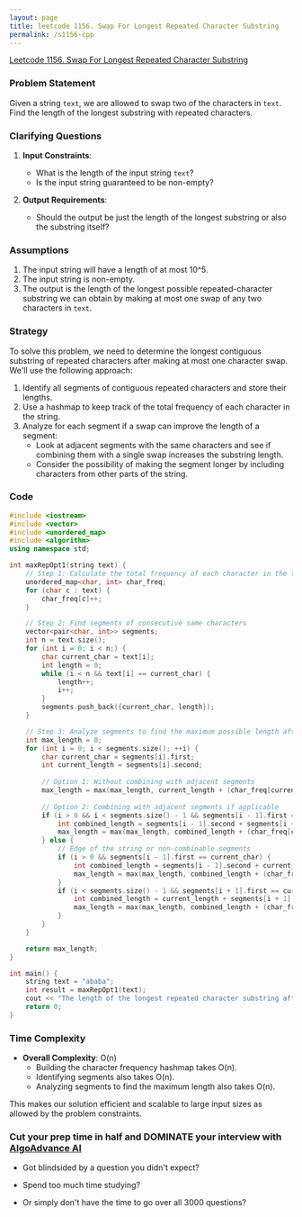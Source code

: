 ```yaml
---
layout: page
title: leetcode 1156. Swap For Longest Repeated Character Substring
permalink: /s1156-cpp
---
```

[Leetcode 1156. Swap For Longest Repeated Character Substring](https://algoadvance.github.io/algoadvance/l1156)
### Problem Statement
Given a string `text`, we are allowed to swap two of the characters in `text`. Find the length of the longest substring with repeated characters.

### Clarifying Questions
1. **Input Constraints**:
    - What is the length of the input string `text`?
    - Is the input string guaranteed to be non-empty?

2. **Output Requirements**:
    - Should the output be just the length of the longest substring or also the substring itself?

### Assumptions
1. The input string will have a length of at most 10^5.
2. The input string is non-empty.
3. The output is the length of the longest possible repeated-character substring we can obtain by making at most one swap of any two characters in `text`.

### Strategy
To solve this problem, we need to determine the longest contiguous substring of repeated characters after making at most one character swap. We'll use the following approach:

1. Identify all segments of contiguous repeated characters and store their lengths.
2. Use a hashmap to keep track of the total frequency of each character in the string.
3. Analyze for each segment if a swap can improve the length of a segment:
   - Look at adjacent segments with the same characters and see if combining them with a single swap increases the substring length.
   - Consider the possibility of making the segment longer by including characters from other parts of the string.

### Code
```cpp
#include <iostream>
#include <vector>
#include <unordered_map>
#include <algorithm>
using namespace std;

int maxRepOpt1(string text) {
    // Step 1: Calculate the total frequency of each character in the text
    unordered_map<char, int> char_freq;
    for (char c : text) {
        char_freq[c]++;
    }

    // Step 2: Find segments of consecutive same characters
    vector<pair<char, int>> segments;
    int n = text.size();
    for (int i = 0; i < n;) {
        char current_char = text[i];
        int length = 0;
        while (i < n && text[i] == current_char) {
            length++;
            i++;
        }
        segments.push_back({current_char, length});
    }

    // Step 3: Analyze segments to find the maximum possible length after one swap
    int max_length = 0;
    for (int i = 0; i < segments.size(); ++i) {
        char current_char = segments[i].first;
        int current_length = segments[i].second;
        
        // Option 1: Without combining with adjacent segments
        max_length = max(max_length, current_length + (char_freq[current_char] > current_length ? 1 : 0));
        
        // Option 2: Combining with adjacent segments if applicable
        if (i > 0 && i < segments.size() - 1 && segments[i - 1].first == current_char && segments[i + 1].first == current_char && segments[i].second == 1) {
            int combined_length = segments[i - 1].second + segments[i + 1].second;
            max_length = max(max_length, combined_length + (char_freq[current_char] > combined_length ? 1 : 0));
        } else {
            // Edge of the string or non-combinable segments
            if (i > 0 && segments[i - 1].first == current_char) {
                int combined_length = segments[i - 1].second + current_length;
                max_length = max(max_length, combined_length + (char_freq[current_char] > combined_length ? 1 : 0));
            }
            if (i < segments.size() - 1 && segments[i + 1].first == current_char) {
                int combined_length = current_length + segments[i + 1].second;
                max_length = max(max_length, combined_length + (char_freq[current_char] > combined_length ? 1 : 0));
            }
        }
    }

    return max_length;
}

int main() {
    string text = "ababa";
    int result = maxRepOpt1(text);
    cout << "The length of the longest repeated character substring after one swap is: " << result << endl;
    return 0;
}
```

### Time Complexity
- **Overall Complexity**: O(n)
  - Building the character frequency hashmap takes O(n).
  - Identifying segments also takes O(n).
  - Analyzing segments to find the maximum length also takes O(n).

This makes our solution efficient and scalable to large input sizes as allowed by the problem constraints.


### Cut your prep time in half and DOMINATE your interview with [AlgoAdvance AI](https://algoAdvance.com)

- Got blindsided by a question you didn't expect?

- Spend too much time studying?

- Or simply don't have the time to go over all 3000 questions?

